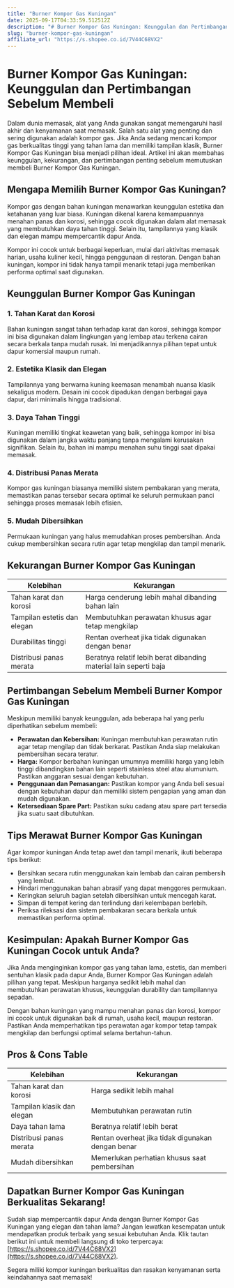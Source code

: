 ```yaml
---
title: "Burner Kompor Gas Kuningan"
date: 2025-09-17T04:33:59.512512Z
description: "# Burner Kompor Gas Kuningan: Keunggulan dan Pertimbangan Sebelum Membeli..."
slug: "burner-kompor-gas-kuningan"
affiliate_url: "https://s.shopee.co.id/7V44C68VX2"
---
```

# Burner Kompor Gas Kuningan: Keunggulan dan Pertimbangan Sebelum Membeli

Dalam dunia memasak, alat yang Anda gunakan sangat memengaruhi hasil akhir dan kenyamanan saat memasak. Salah satu alat yang penting dan sering digunakan adalah kompor gas. Jika Anda sedang mencari kompor gas berkualitas tinggi yang tahan lama dan memiliki tampilan klasik, Burner Kompor Gas Kuningan bisa menjadi pilihan ideal. Artikel ini akan membahas keunggulan, kekurangan, dan pertimbangan penting sebelum memutuskan membeli Burner Kompor Gas Kuningan.

## Mengapa Memilih Burner Kompor Gas Kuningan?

Kompor gas dengan bahan kuningan menawarkan keunggulan estetika dan ketahanan yang luar biasa. Kuningan dikenal karena kemampuannya menahan panas dan korosi, sehingga cocok digunakan dalam alat memasak yang membutuhkan daya tahan tinggi. Selain itu, tampilannya yang klasik dan elegan mampu mempercantik dapur Anda. 

Kompor ini cocok untuk berbagai keperluan, mulai dari aktivitas memasak harian, usaha kuliner kecil, hingga penggunaan di restoran. Dengan bahan kuningan, kompor ini tidak hanya tampil menarik tetapi juga memberikan performa optimal saat digunakan.

## Keunggulan Burner Kompor Gas Kuningan

### 1. Tahan Karat dan Korosi

Bahan kuningan sangat tahan terhadap karat dan korosi, sehingga kompor ini bisa digunakan dalam lingkungan yang lembap atau terkena cairan secara berkala tanpa mudah rusak. Ini menjadikannya pilihan tepat untuk dapur komersial maupun rumah.

### 2. Estetika Klasik dan Elegan

Tampilannya yang berwarna kuning keemasan menambah nuansa klasik sekaligus modern. Desain ini cocok dipadukan dengan berbagai gaya dapur, dari minimalis hingga tradisional.

### 3. Daya Tahan Tinggi

Kuningan memiliki tingkat keawetan yang baik, sehingga kompor ini bisa digunakan dalam jangka waktu panjang tanpa mengalami kerusakan signifikan. Selain itu, bahan ini mampu menahan suhu tinggi saat dipakai memasak.

### 4. Distribusi Panas Merata

Kompor gas kuningan biasanya memiliki sistem pembakaran yang merata, memastikan panas tersebar secara optimal ke seluruh permukaan panci sehingga proses memasak lebih efisien.

### 5. Mudah Dibersihkan

Permukaan kuningan yang halus memudahkan proses pembersihan. Anda cukup membersihkan secara rutin agar tetap mengkilap dan tampil menarik.

## Kekurangan Burner Kompor Gas Kuningan

| Kelebihan | Kekurangan |
|--------------|--------------|
| Tahan karat dan korosi | Harga cenderung lebih mahal dibanding bahan lain |
| Tampilan estetis dan elegan | Membutuhkan perawatan khusus agar tetap mengkilap |
| Durabilitas tinggi | Rentan overheat jika tidak digunakan dengan benar |
| Distribusi panas merata | Beratnya relatif lebih berat dibanding material lain seperti baja |

## Pertimbangan Sebelum Membeli Burner Kompor Gas Kuningan

Meskipun memiliki banyak keunggulan, ada beberapa hal yang perlu diperhatikan sebelum membeli:

- **Perawatan dan Kebersihan:** Kuningan membutuhkan perawatan rutin agar tetap mengilap dan tidak berkarat. Pastikan Anda siap melakukan pembersihan secara teratur.
- **Harga:** Kompor berbahan kuningan umumnya memiliki harga yang lebih tinggi dibandingkan bahan lain seperti stainless steel atau alumunium. Pastikan anggaran sesuai dengan kebutuhan.
- **Penggunaan dan Pemasangan:** Pastikan kompor yang Anda beli sesuai dengan kebutuhan dapur dan memiliki sistem pengapian yang aman dan mudah digunakan.
- **Ketersediaan Spare Part:** Pastikan suku cadang atau spare part tersedia jika suatu saat dibutuhkan.

## Tips Merawat Burner Kompor Gas Kuningan

Agar kompor kuningan Anda tetap awet dan tampil menarik, ikuti beberapa tips berikut:

- Bersihkan secara rutin menggunakan kain lembab dan cairan pembersih yang lembut.
- Hindari menggunakan bahan abrasif yang dapat menggores permukaan.
- Keringkan seluruh bagian setelah dibersihkan untuk mencegah karat.
- Simpan di tempat kering dan terlindung dari kelembapan berlebih.
- Periksa rileksasi dan sistem pembakaran secara berkala untuk memastikan performa optimal.

## Kesimpulan: Apakah Burner Kompor Gas Kuningan Cocok untuk Anda?

Jika Anda menginginkan kompor gas yang tahan lama, estetis, dan memberi sentuhan klasik pada dapur Anda, Burner Kompor Gas Kuningan adalah pilihan yang tepat. Meskipun harganya sedikit lebih mahal dan membutuhkan perawatan khusus, keunggulan durability dan tampilannya sepadan.

Dengan bahan kuningan yang mampu menahan panas dan korosi, kompor ini cocok untuk digunakan baik di rumah, usaha kecil, maupun restoran. Pastikan Anda memperhatikan tips perawatan agar kompor tetap tampak mengkilap dan berfungsi optimal selama bertahun-tahun.

## Pros & Cons Table

| Kelebihan | Kekurangan |
|------------------------------|------------------------------|
| Tahan karat dan korosi | Harga sedikit lebih mahal |
| Tampilan klasik dan elegan | Membutuhkan perawatan rutin |
| Daya tahan lama | Beratnya relatif lebih berat |
| Distribusi panas merata | Rentan overheat jika tidak digunakan dengan benar |
| Mudah dibersihkan | Memerlukan perhatian khusus saat pembersihan |

## Dapatkan Burner Kompor Gas Kuningan Berkualitas Sekarang!

Sudah siap mempercantik dapur Anda dengan Burner Kompor Gas Kuningan yang elegan dan tahan lama? Jangan lewatkan kesempatan untuk mendapatkan produk terbaik yang sesuai kebutuhan Anda. Klik tautan berikut ini untuk membeli langsung di toko terpercaya: [https://s.shopee.co.id/7V44C68VX2](https://s.shopee.co.id/7V44C68VX2).

Segera miliki kompor kuningan berkualitas dan rasakan kenyamanan serta keindahannya saat memasak!